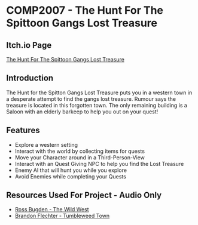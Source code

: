 # COMP2007 - The Hunt For The Spittoon Gangs Lost Treasure

## Itch.io Page
[The Hunt For The Spittoon Gangs Lost Treasure]()

## Introduction
The Hunt for the Spitton Gangs Lost Treasure puts you in a western town in a desperate attempt to find the gangs lost treasure. Rumour says the treasure is located
in this forgotten town. The only remaining building is a Saloon with an elderly barkeep to help you out on your quest! 

## Features
- Explore a western setting
- Interact with the world by collecting items for quests
- Move your Character around in a Third-Person-View
- Interact with an Quest Giving NPC to help you find the Lost Treasure
- Enemy AI that will hunt you while you explore
- Avoid Enemies while completing your Quests

## Resources Used For Project - Audio Only
- [Ross Bugden - The Wild West](https://www.youtube.com/watch?v=VDPMAuv-3nkm)
- [Brandon Flechter - Tumbleweed Town](https://www.youtube.com/watch?v=JBkRe_m21Z0)

